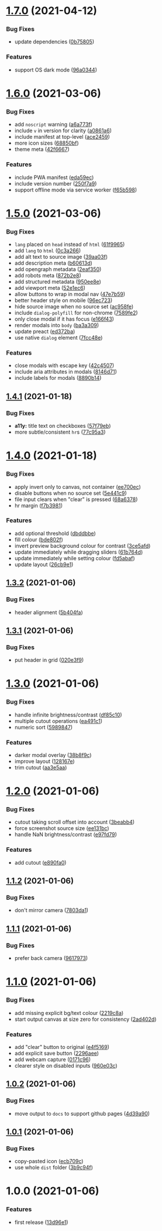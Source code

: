 # [1.7.0](https://github.com/seleb/sketch-to-lineart/compare/v1.6.0...v1.7.0) (2021-04-12)


### Bug Fixes

* update dependencies ([0b75805](https://github.com/seleb/sketch-to-lineart/commit/0b75805c2fcb452ba9add0d4de53f7db217fb6fb))


### Features

* support OS dark mode ([96a0344](https://github.com/seleb/sketch-to-lineart/commit/96a03448bee5f9b96f0d57aa6d661bea932cdf3a))

# [1.6.0](https://github.com/seleb/sketch-to-lineart/compare/v1.5.0...v1.6.0) (2021-03-06)


### Bug Fixes

* add `noscript` warning ([a6a773f](https://github.com/seleb/sketch-to-lineart/commit/a6a773f54525a6b576fb60e309a38d53bcedbfac))
* include `v` in version for clarity ([a0861a6](https://github.com/seleb/sketch-to-lineart/commit/a0861a6c4a59cf12cfe4ae64d9d770ab01f05e67))
* include manifest at top-level ([ace2459](https://github.com/seleb/sketch-to-lineart/commit/ace24598eb0f942b7686535705ad9eeb6c447fc3))
* more icon sizes ([68850bf](https://github.com/seleb/sketch-to-lineart/commit/68850bf959b81fdc3e692f0a456616a33237a550))
* theme meta ([42f6667](https://github.com/seleb/sketch-to-lineart/commit/42f666780e989c4b356302d294a3f4235641bccb))


### Features

* include PWA manifest ([eda59ec](https://github.com/seleb/sketch-to-lineart/commit/eda59ec6d7f9e353ffd718a27b0f70f9ff3e54b3))
* include version number ([250f7a9](https://github.com/seleb/sketch-to-lineart/commit/250f7a9f2a9a111f28724f869a22a8010ea4666d))
* support offline mode via service worker ([f65b598](https://github.com/seleb/sketch-to-lineart/commit/f65b5983f19557d86b843673a0bcf9cb68505da4))

# [1.5.0](https://github.com/seleb/sketch-to-lineart/compare/v1.4.1...v1.5.0) (2021-03-06)


### Bug Fixes

* `lang` placed on `head` instead of `html` ([61f9965](https://github.com/seleb/sketch-to-lineart/commit/61f9965b8503a65c65077a435c94e86f1cc6324a))
* add `lang` to `html` ([0c3a266](https://github.com/seleb/sketch-to-lineart/commit/0c3a2662d5aa50f01e963040c506c88db24267b9))
* add alt text to source image ([39aa03f](https://github.com/seleb/sketch-to-lineart/commit/39aa03f33a8305fc754f5c8b9efc266044bbd94a))
* add description meta ([b60613d](https://github.com/seleb/sketch-to-lineart/commit/b60613da874535c4eefc61c78eeb9a720b2dbccb))
* add opengraph metadata ([2eaf350](https://github.com/seleb/sketch-to-lineart/commit/2eaf350a3e1cf9ea373a3ab0b3dbeebcbdf5ed99))
* add robots meta ([872b2e8](https://github.com/seleb/sketch-to-lineart/commit/872b2e88dcdada733b844f519ba074792e15fac6))
* add structured metadata ([950ee8e](https://github.com/seleb/sketch-to-lineart/commit/950ee8ecba39aadbf1c149206818a453a9f60730))
* add viewport meta ([52e1ec6](https://github.com/seleb/sketch-to-lineart/commit/52e1ec6dbd943c109088af76cc5b3ca216673197))
* allow buttons to wrap in modal nav ([47e7b59](https://github.com/seleb/sketch-to-lineart/commit/47e7b59a3bbb12828323926348ceb476b03e86d9))
* better header style on mobile ([96ec723](https://github.com/seleb/sketch-to-lineart/commit/96ec72399f41181d6c9cf051d5f371de38d63a53))
* hide source image when no source set ([ac958fe](https://github.com/seleb/sketch-to-lineart/commit/ac958fecd6ac6242498bfa0af676611fb09c1bf6))
* include `dialog-polyfill` for non-chrome ([7589fe2](https://github.com/seleb/sketch-to-lineart/commit/7589fe2bddf04d5736d18c747f693ac42319ce9a))
* only close modal if it has focus ([e166f43](https://github.com/seleb/sketch-to-lineart/commit/e166f430734c524867b0f3e77c3b26ba85ceb372))
* render modals into `body` ([ba3a309](https://github.com/seleb/sketch-to-lineart/commit/ba3a309a04c5b6b98d027877a16bf865bed6e477))
* update preact ([ed372ba](https://github.com/seleb/sketch-to-lineart/commit/ed372ba98ddad050c1512c920eb148b0380f2f05))
* use native `dialog` element ([7fcc48e](https://github.com/seleb/sketch-to-lineart/commit/7fcc48e806816f4faca6a40ca0c0fc824de8e456))


### Features

* close modals with escape key ([42c4507](https://github.com/seleb/sketch-to-lineart/commit/42c450774a0479f2e81a391fc2bbb0c32fe1f93c))
* include aria attributes in modals ([8146d71](https://github.com/seleb/sketch-to-lineart/commit/8146d711dd9703489cee961b2fd7e752432bc21f))
* include labels for modals ([8890b14](https://github.com/seleb/sketch-to-lineart/commit/8890b14e0c52a544d7a2226030cdab1a00695fbe))

## [1.4.1](https://github.com/seleb/sketch-to-lineart/compare/v1.4.0...v1.4.1) (2021-01-18)


### Bug Fixes

* **a11y:** title text on checkboxes ([57f79eb](https://github.com/seleb/sketch-to-lineart/commit/57f79eb0e3b3b857da93e258379946ddea8f19b2))
* more subtle/consistent `hr`s ([77c95a3](https://github.com/seleb/sketch-to-lineart/commit/77c95a3463b18832d72aa35d95b00aa79635f7d9))

# [1.4.0](https://github.com/seleb/sketch-to-lineart/compare/v1.3.2...v1.4.0) (2021-01-18)


### Bug Fixes

* apply invert only to canvas, not container ([ee700ec](https://github.com/seleb/sketch-to-lineart/commit/ee700ecc94b08dea273de2d748773cc0994f95b3))
* disable buttons when no source set ([5e441c9](https://github.com/seleb/sketch-to-lineart/commit/5e441c9904076db8d68abf13f56e0e640e9c90a4))
* file input clears when "clear" is pressed ([68a6378](https://github.com/seleb/sketch-to-lineart/commit/68a6378ecfe6eef2c3d94304ff2eae27b2540dce))
* hr margin ([f7b3981](https://github.com/seleb/sketch-to-lineart/commit/f7b39818b5276e2c49e86c5775824df1ed931a5a))


### Features

* add optional threshold ([dbddbbe](https://github.com/seleb/sketch-to-lineart/commit/dbddbbed7676b0cbc0757b996880f024fc1b2153))
* fill colour ([bde802f](https://github.com/seleb/sketch-to-lineart/commit/bde802f820cd679d2bfc45f657f010b2a5a205d5))
* invert preview background colour for contrast ([3ce5afd](https://github.com/seleb/sketch-to-lineart/commit/3ce5afde99a3476e867c1eb0d1b393e522cc321f))
* update immediately while dragging sliders ([61b764d](https://github.com/seleb/sketch-to-lineart/commit/61b764da4fd37ab2b50ed3fa076caef7aa6d3cb1))
* update immediately while setting colour ([fd5abaf](https://github.com/seleb/sketch-to-lineart/commit/fd5abaf6b049a8b96ac873c65b9dffc18fa9297a))
* update layout ([26cb9e1](https://github.com/seleb/sketch-to-lineart/commit/26cb9e16cc21c7d6c8b6117d7976face291bb35f))

## [1.3.2](https://github.com/seleb/sketch-to-lineart/compare/v1.3.1...v1.3.2) (2021-01-06)


### Bug Fixes

* header alignment ([5b404fa](https://github.com/seleb/sketch-to-lineart/commit/5b404fac0835bc04aa1691213b7c76f270dcf4a7))

## [1.3.1](https://github.com/seleb/sketch-to-lineart/compare/v1.3.0...v1.3.1) (2021-01-06)


### Bug Fixes

* put header in grid ([020e3f9](https://github.com/seleb/sketch-to-lineart/commit/020e3f97c76d7db6692b0b2631ba27657020f3ef))

# [1.3.0](https://github.com/seleb/sketch-to-lineart/compare/v1.2.0...v1.3.0) (2021-01-06)


### Bug Fixes

* handle infinite brightness/contrast ([df85c10](https://github.com/seleb/sketch-to-lineart/commit/df85c1045e8be9076bda3e2164300c634ba5fefc))
* multiple cutout operations ([ea491c1](https://github.com/seleb/sketch-to-lineart/commit/ea491c1605e272e806cd9bc85a527b8bf59ad131))
* numeric sort ([5989847](https://github.com/seleb/sketch-to-lineart/commit/598984756b12dfa81ed5bb7f1cce792ec6ca9aba))


### Features

* darker modal overlay ([38b8f9c](https://github.com/seleb/sketch-to-lineart/commit/38b8f9cc5057446c8858280331191056d90a2e35))
* improve layout ([128167e](https://github.com/seleb/sketch-to-lineart/commit/128167e56242758d50c3d42b084b6bf83579abf7))
* trim cutout ([aa3e5aa](https://github.com/seleb/sketch-to-lineart/commit/aa3e5aa18ba6aae71b91176a276361786a17bbb0))

# [1.2.0](https://github.com/seleb/sketch-to-lineart/compare/v1.1.2...v1.2.0) (2021-01-06)


### Bug Fixes

* cutout taking scroll offset into account ([3beabb4](https://github.com/seleb/sketch-to-lineart/commit/3beabb4a39d71b9d95abe3bb425b2dbde5f7edb8))
* force screenshot source size ([ee131bc](https://github.com/seleb/sketch-to-lineart/commit/ee131bc28ca30fc671ef20ecbbfb447cc9996d0a))
* handle NaN brightness/contrast ([e97fd79](https://github.com/seleb/sketch-to-lineart/commit/e97fd79011a7d0e18b3fdf7dfc37c484e9c00780))


### Features

* add cutout ([e890fa0](https://github.com/seleb/sketch-to-lineart/commit/e890fa09e9e10a6ad35582ba12f5f4cdf05b8929))

## [1.1.2](https://github.com/seleb/sketch-to-lineart/compare/v1.1.1...v1.1.2) (2021-01-06)


### Bug Fixes

* don't mirror camera ([7803da1](https://github.com/seleb/sketch-to-lineart/commit/7803da1d5d67f968c560c5a73d0ff3d91a6929b2))

## [1.1.1](https://github.com/seleb/sketch-to-lineart/compare/v1.1.0...v1.1.1) (2021-01-06)


### Bug Fixes

* prefer back camera ([9617973](https://github.com/seleb/sketch-to-lineart/commit/9617973e4af0aab90a73e035e15bebe53d500c58))

# [1.1.0](https://github.com/seleb/sketch-to-lineart/compare/v1.0.2...v1.1.0) (2021-01-06)


### Bug Fixes

* add missing explicit bg/text colour ([2219c8a](https://github.com/seleb/sketch-to-lineart/commit/2219c8a0d44a3e3e8fa57432fb562ffa428cecc6))
* start output canvas at size zero for consistency ([2ad402d](https://github.com/seleb/sketch-to-lineart/commit/2ad402dd1ed38b46bbc3c8800185465e8cd38100))


### Features

* add "clear" button to original ([e4f5169](https://github.com/seleb/sketch-to-lineart/commit/e4f516904937a1bf7613aa2d581df56bb2f4ba10))
* add explicit save button ([2296aee](https://github.com/seleb/sketch-to-lineart/commit/2296aee7b7925179794731efddd676c23adb919c))
* add webcam capture ([0171c96](https://github.com/seleb/sketch-to-lineart/commit/0171c965b023afd2c445fbdb4dac95e7b27cd834))
* clearer style on disabled inputs ([960e03c](https://github.com/seleb/sketch-to-lineart/commit/960e03c146ccf8989027aa359f16a4ea1f37620e))

## [1.0.2](https://github.com/seleb/sketch-to-lineart/compare/v1.0.1...v1.0.2) (2021-01-06)


### Bug Fixes

* move output to `docs` to support github pages ([4d39a90](https://github.com/seleb/sketch-to-lineart/commit/4d39a905be0ae93b49944693927e819232a6e46f))

## [1.0.1](https://github.com/seleb/sketch-to-lineart/compare/v1.0.0...v1.0.1) (2021-01-06)


### Bug Fixes

* copy-pasted icon ([ecb709c](https://github.com/seleb/sketch-to-lineart/commit/ecb709c0238bd250e61bfdf68f57f6e23addb08e))
* use whole `dist` folder ([3b9c94f](https://github.com/seleb/sketch-to-lineart/commit/3b9c94f13aacad193699b192b335b12317ce428d))

# 1.0.0 (2021-01-06)


### Features

* first release ([13d96e1](https://github.com/seleb/sketch-to-lineart/commit/13d96e136a13e7531f4ec4adc703ac9503eb6be0))
